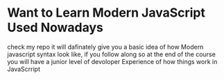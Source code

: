 # Want to Learn Modern JavaScript Used Nowadays
check my repo it will dafinately give you a basic idea of how Modern javascript syntax look like, if you follow along so at the end of the course you will have a junior level of devoloper Experience of how things work in JavaScrript